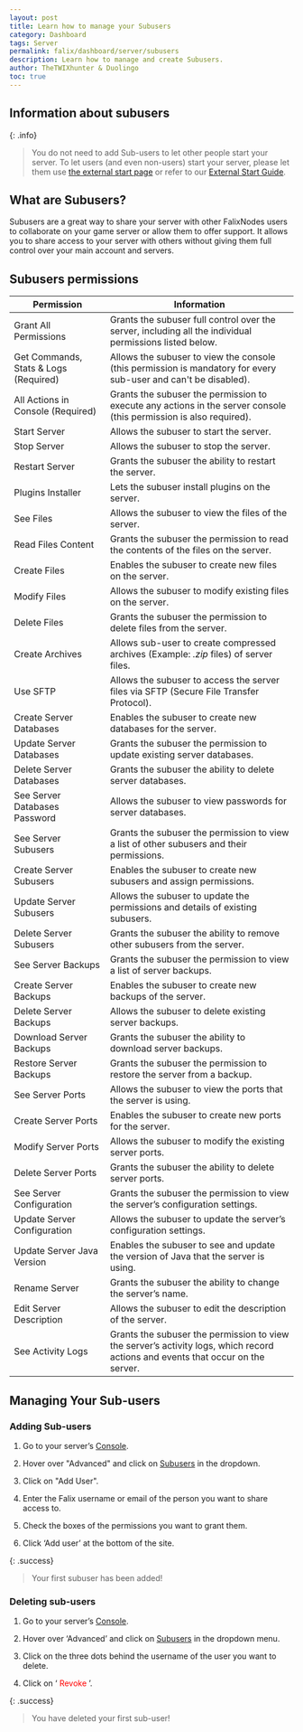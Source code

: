 ```yaml
---
layout: post
title: Learn how to manage your Subusers
category: Dashboard
tags: Server
permalink: falix/dashboard/server/subusers
description: Learn how to manage and create Subusers.
author: TheTWIXhunter & Duolingo
toc: true
---
```


## Information about subusers

{: .info}
> You do not need to add Sub-users to let other people start your server.
> To let users (and even non-users) start your server, please let them use [the external start page](https://falixnodes.net/start)
> or refer to our [External Start Guide](https://example.com).

## What are Subusers?

Subusers are a great way to share your server with other FalixNodes users to collaborate on your game server or allow them to offer support. It allows you to share access to your server with others without giving them full control over your main account and servers.

## Subusers permissions

| Permission                            | Information                                                                                                              |
|---------------------------------------|--------------------------------------------------------------------------------------------------------------------------|
| Grant All Permissions                 | Grants the subuser full control over the server, including all the individual permissions listed below.                  |
| Get Commands, Stats & Logs (Required) | Allows the subuser to view the console (this permission is mandatory for every sub-user and can't be disabled).                   |
| All Actions in Console (Required)     | Grants the subuser the permission to execute any actions in the server console (this permission is also required).                       |
| Start Server                          | Allows the subuser to start the server.                                                                                  |
| Stop Server                           | Allows the subuser to stop the server.                                                                                   |
| Restart Server                        | Grants the subuser the ability to restart the server.                                                                    |
| Plugins Installer                     | Lets the subuser install plugins on the server.                                                                          |
| See Files                             | Allows the subuser to view the files of the server.                                                             |
| Read Files Content                    | Grants the subuser the permission to read the contents of the files on the server.                                                     |
| Create Files                          | Enables the subuser to create new files on the server.                                                                   |
| Modify Files                          | Allows the subuser to modify existing files on the server.                                                               |
| Delete Files                          | Grants the subuser the permission to delete files from the server.                                                          |
| Create Archives                       | Allows sub-user to create compressed archives (Example: _.zip_ files) of server files.                                      |
| Use SFTP                              | Allows the subuser to access the server files via SFTP (Secure File Transfer Protocol).                                  |
| Create Server Databases               | Enables the subuser to create new databases for the server.                                                              |
| Update Server Databases               | Grants the subuser the permission to update existing server databases.                                                                 |
| Delete Server Databases               | Grants the subuser the ability to delete server databases.                                                               |
| See Server Databases Password         | Allows the subuser to view passwords for server databases.                                                               |
| See Server Subusers                   | Grants the subuser the permission to view a list of other subusers and their permissions.                                              |
| Create Server Subusers                | Enables the subuser to create new subusers and assign permissions.                                                       |
| Update Server Subusers                | Allows the subuser to update the permissions and details of existing subusers.                                           |
| Delete Server Subusers                | Grants the subuser the ability to remove other subusers from the server.                                                 |
| See Server Backups                    | Grants the subuser the permission to view a list of server backups.                                                                    |
| Create Server Backups                 | Enables the subuser to create new backups of the server.                                                                 |
| Delete Server Backups                 | Allows the subuser to delete existing server backups.                                                                    |
| Download Server Backups               | Grants the subuser the ability to download server backups.                                                               |
| Restore Server Backups                | Grants the subuser the permission to restore the server from a backup.                                                                 |
| See Server Ports                      | Allows the subuser to view the ports that the server is using.                                                           |
| Create Server Ports                   | Enables the subuser to create new ports for the server.                                                                  |
| Modify Server Ports                   | Allows the subuser to modify the existing server ports.                                                                  |
| Delete Server Ports                   | Grants the subuser the ability to delete server ports.                                                                   |
| See Server Configuration              | Grants the subuser the permission to view the server’s configuration settings.                                                         |
| Update Server Configuration           | Allows the subuser to update the server’s configuration settings.                                                        |
| Update Server Java Version            | Enables the subuser to see and update the version of Java that the server is using.                                      |
| Rename Server                         | Grants the subuser the ability to change the server’s name.                                                              |
| Edit Server Description               | Allows the subuser to edit the description of the server.                                                                |
| See Activity Logs                     | Grants the subuser the permission to view the server’s activity logs, which record actions and events that occur on the server.        |

## Managing Your Sub-users

### Adding Sub-users

1. Go to your server’s [Console](https://client.falixnodes.net/server/console).

2. Hover over "Advanced" and click on [Subusers](https://client.falixnodes.net/server/subusers) in the dropdown.

3. Click on "Add User".

4. Enter the Falix username or email of the person you want to share access to.

5. Check the boxes of the permissions you want to grant them.

6. Click ‘Add user’ at the bottom of the site.

{: .success}
> Your first subuser has been added!

### Deleting sub-users

1. Go to your server’s [Console](https://client.falixnodes.net/server/console).

2. Hover over ‘Advanced’ and click on [Subusers](https://client.falixnodes.net/server/subusers) in the dropdown menu.

3. Click on the three dots behind the username of the user you want to delete.

4. Click on ‘<span style="color:red"> Revoke </span>’.

{: .success}
> You have deleted your first sub-user!
